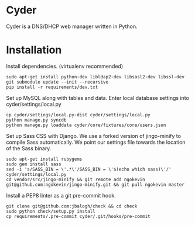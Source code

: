 Cyder
=====

Cyder is a DNS/DHCP web manager written in Python.

Installation
============

Install dependencies. (virtualenv recommended)

```
sudo apt-get install python-dev libldap2-dev libsasl2-dev libssl-dev
git submodule update --init --recursive
pip install -r requirements/dev.txt
```

Set up MySQL along with tables and data. Enter local database settings into
cyder/settings/local.py

```
cp cyder/settings/local.py-dist cyder/settings/local.py
python manage.py syncdb
python manage.py loaddata cyder/core/fixtures/core/users.json
```

Set up Sass CSS with Django. We use a forked version of jingo-minify to compile
Sass automatically. We point our settings file towards the location of the Sass
binary.

```
sudo apt-get install rubygems
sudo gem install sass
sed -i 's/SASS_BIN = \'.*\'/SASS_BIN = \'$(echo which sass)\'/' cyder/settings/local.py
cd vendor/src/jingo-minify && git remote add ngokevin git@github.com:ngokevin/jingo-minify.git && git pull ngokevin master
```

Install a PEP8 linter as a git pre-commit hook.

```
git clone git@github.com:jbalogh/check && cd check
sudo python check/setup.py install
cp requirements/.pre-commit cyder/.git/hooks/pre-commit
```
